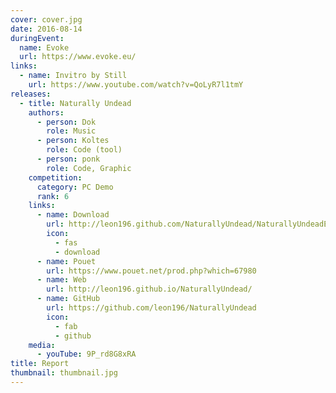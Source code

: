 ```yaml
---
cover: cover.jpg
date: 2016-08-14
duringEvent:
  name: Evoke
  url: https://www.evoke.eu/
links:
  - name: Invitro by Still
    url: https://www.youtube.com/watch?v=QoLyR7l1tmY
releases:
  - title: Naturally Undead
    authors:
      - person: Dok
        role: Music
      - person: Koltes
        role: Code (tool)
      - person: ponk
        role: Code, Graphic
    competition:
      category: PC Demo
      rank: 6
    links:
      - name: Download
        url: http://leon196.github.com/NaturallyUndead/NaturallyUndeadEvoke2016.zip
        icon:
          - fas
          - download
      - name: Pouet
        url: https://www.pouet.net/prod.php?which=67980
      - name: Web
        url: http://leon196.github.io/NaturallyUndead/
      - name: GitHub
        url: https://github.com/leon196/NaturallyUndead
        icon:
          - fab
          - github
    media:
      - youTube: 9P_rd8G8xRA
title: Report
thumbnail: thumbnail.jpg
---
```

